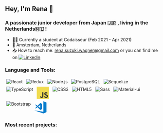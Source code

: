 ## Hey, I'm Rena 👋

### A passionate junior developer from Japan :jp: , living in the Netherlands:netherlands: !

- :woman_technologist: Currently a student at Codaisseur (Feb 2021 - Apr 2021)
- :round_pushpin: Amsterdam, Netherlands
- :inbox_tray: How to reach me: rena.suzuki.wagner@gmail.com or you can find me on [![Linkedin](https://i.stack.imgur.com/gVE0j.png)](https://www.linkedin.com/in/rena-suzuki-wagner/)

### Language and Tools:
<p>
 <img src="https://cdn.worldvectorlogo.com/logos/react-2.svg" alt="React" height="40" style="vertical-align:top; margin:4px">
 <img src="https://cdn.worldvectorlogo.com/logos/redux.svg" alt="Redux" height="40" style="vertical-align:top; margin:4px">
 <img src="https://cdn.worldvectorlogo.com/logos/nodejs-2.svg" alt="Node.js" height="40" style="vertical-align:top; margin:4px">
 <img src="https://cdn.worldvectorlogo.com/logos/postgresql.svg" alt="PostgreSQL" height="40" style="vertical-align:top; margin:4px">
 <img src="https://cdn.worldvectorlogo.com/logos/sequelize.svg" alt="Sequelize" height="40" style="vertical-align:top; margin:4px">
<img src="https://upload.wikimedia.org/wikipedia/commons/4/4c/Typescript_logo_2020.svg" alt="TypeScript" height="40" style="vertical-align:top; margin:4px">
<img src="https://raw.githubusercontent.com/github/explore/80688e429a7d4ef2fca1e82350fe8e3517d3494d/topics/javascript/javascript.png" alt="Javascript" height="40" style="vertical-align:top; margin:4px">
<img src="https://cdn.worldvectorlogo.com/logos/css-5.svg" alt="CSS3" height="40" style="vertical-align:top; margin:4px">
<img src="https://cdn.worldvectorlogo.com/logos/html5.svg" alt="HTML5" height="40" style="vertical-align:top; margin:4px">
 <img src="https://cdn.worldvectorlogo.com/logos/sass-1.svg" alt="Sass" height="40" style="vertical-align:top; margin:4px">
<img src="https://cdn.worldvectorlogo.com/logos/material-ui-1.svg" alt="Material-ui" height="40" style="vertical-align:top; margin:4px">
<img src="https://cdn.worldvectorlogo.com/logos/bootstrap-4.svg" alt="Bootstrap" height="40" style="vertical-align:top; margin:4px">
<img src="https://raw.githubusercontent.com/github/explore/80688e429a7d4ef2fca1e82350fe8e3517d3494d/topics/visual-studio-code/visual-studio-code.png" alt="VS Code" height="40" style="vertical-align:top; margin:4px">
</p>

### Most recent projects:

